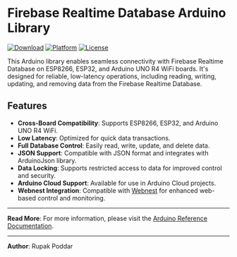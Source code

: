 # Firebase Realtime Database Arduino Library

[![Download](https://img.shields.io/badge/download-ZIP%20file-FF7043?style=for-the-badge&logo=icloud&logoColor=white&labelColor=23272E)](https://github.com/Rupakpoddar/Firebase-Arduino-Library/archive/refs/heads/main.zip)
[![Platform](https://img.shields.io/badge/platform-ESP8266%20|%20ESP32%20|%20UNO%20R4%20WiFi-00979D?style=for-the-badge&logo=arduino&logoColor=white&labelColor=23272E)](https://github.com/Rupakpoddar/Firebase-Arduino-Library)
[![License](https://img.shields.io/github/license/Rupakpoddar/Firebase-Arduino-Library?style=for-the-badge&logo=github&logoColor=white&labelColor=23272E&color=007ACC)](https://github.com/Rupakpoddar/Firebase-Arduino-Library/blob/main/LICENSE)

This Arduino library enables seamless connectivity with Firebase Realtime Database on ESP8266, ESP32, and Arduino UNO R4 WiFi boards. It's designed for reliable, low-latency operations, including reading, writing, updating, and removing data from the Firebase Realtime Database.

## Features

- **Cross-Board Compatibility**: Supports ESP8266, ESP32, and Arduino UNO R4 WiFi.
- **Low Latency**: Optimized for quick data transactions.
- **Full Database Control**: Easily read, write, update, and delete data.
- **JSON Support**: Compatible with JSON format and integrates with ArduinoJson library.
- **Data Locking**: Supports restricted access to data for improved control and security.
- **Arduino Cloud Support**: Available for use in Arduino Cloud projects.
- **Webnest Integration**: Compatible with [Webnest](https://rupakpoddar.github.io/Webnest/) for enhanced web-based control and monitoring.

---

**Read More**: For more information, please visit the [Arduino Reference Documentation](https://www.arduino.cc/reference/en/libraries/firebase/).

---

**Author**: Rupak Poddar
